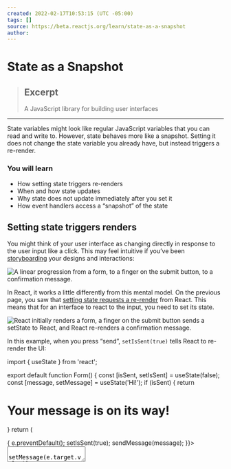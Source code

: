 ```yaml
---
created: 2022-02-17T10:53:15 (UTC -05:00)
tags: []
source: https://beta.reactjs.org/learn/state-as-a-snapshot
author:
---
```


# State as a Snapshot

> ## Excerpt
>
> A JavaScript library for building user interfaces

---

State variables might look like regular JavaScript variables that you can read and write to. However, state behaves more like a snapshot. Setting it does not change the state variable you already have, but instead triggers a re-render.

### You will learn

- How setting state triggers re-renders
- When and how state updates
- Why state does not update immediately after you set it
- How event handlers access a “snapshot” of the state

## Setting state triggers renders

You might think of your user interface as changing directly in response to the user input like a click. This may feel intuitive if you’ve been [storyboarding](https://wikipedia.org/wiki/Storyboard) your designs and interactions:

![A linear progression from a form, to a finger on the submit button, to a confirmation message.](https://beta.reactjs.org/images/docs/sketches/s_ui-response.jpg)

In React, it works a little differently from this mental model. On the previous page, you saw that [setting state requests a re-render](https://beta.reactjs.org/learn/render-and-commit#step-1-trigger-a-render) from React. This means that for an interface to react to the input, you need to set its state.

![React initially renders a form, a finger on the submit button sends a setState to React, and React re-renders a confirmation message.](https://beta.reactjs.org/images/docs/sketches/s_react-ui-response.jpg)

In this example, when you press “send”, `setIsSent(true)` tells React to re-render the UI:

import { useState } from 'react';

export default function Form() {
const \[isSent, setIsSent\] = useState(false);
const \[message, setMessage\] = useState('Hi!');
if (isSent) {
return <h1>Your message is on its way!</h1>
}
return (
<form onSubmit={(e) => {
e.preventDefault();
setIsSent(true);
sendMessage(message);
}}>
<textarea
placeholder="Message"
value={message}
onChange={e => setMessage(e.target.value)}
/>
<button type="submit">Send</button>
</form>
);
}

function sendMessage(message) {
// ...
}

Here’s what happens when you click the button:

1.  The `onSubmit` event handler executes.
2.  `setIsSent(true)` sets `isSent` to `true`and queues a new render.
3.  React re-renders the component according to the new `isSent` value.

Let’s take a closer look at the relationship between state and rendering.

![State living in React; React gets a setUpdate; in the re-render, React passes a snapshot of the state value into the component.](https://beta.reactjs.org/images/docs/illustrations/i_ui-snapshot.png)

## Rendering takes a snapshot in time

[“Rendering”](https://beta.reactjs.org/learn/render-and-commit#step-2-react-renders-your-components) means that React is calling your component, which is a function. The JSX you return from that function is like a snapshot of the UI in time. Its props, event handlers, and local variables were all calculated **using its state at the time of the render.**

Unlike a photograph or a movie frame, the UI “snapshot” you return is interactive. It includes logic like event handlers that specify what happens in response to inputs. React then updates the screen to match this snapshot and connects the event handlers. As a result, pressing a button will trigger the click handler from your JSX.

When React re-renders a component:

1.  React calls your function again.
2.  Your function returns a new JSX snapshot.
3.  React then updates the screen to match the snapshot you’ve returned.

### Re-rendering

1.  ![](https://beta.reactjs.org/images/docs/illustrations/i_render1.png)

    React executing the function

2.  ![](https://beta.reactjs.org/images/docs/illustrations/i_render2.png)

    Calculating the snapshot

3.  ![](https://beta.reactjs.org/images/docs/illustrations/i_render3.png)

    Updating the DOM tree

As a component’s memory, state is not like a regular variable that disappears after your function returns. State actually “lives” in React itself—as if on a shelf!—outside of your function. When React calls your component, it gives you a snapshot of the state for that particular render. Your component returns a snapshot of the UI with a fresh set of props and event handlers in its JSX, all calculated **using the state values from that render!**

1.  ![](https://beta.reactjs.org/images/docs/illustrations/i_state-snapshot1.png)

    React gets a setUpdate.

2.  ![](https://beta.reactjs.org/images/docs/illustrations/i_state-snapshot2.png)

    React updates the state value.

3.  ![](https://beta.reactjs.org/images/docs/illustrations/i_state-snapshot3.png)

    React passes a snapshot of the state value into the component.

Here’s a little experiment to show you how this works. In this example, you might expect that clicking the “+3” button would increment the counter three times because it calls `setNumber(number + 1)` three times.

See what happens when you click the “+3” button:

import { useState } from 'react';

export default function Counter() {
const \[number, setNumber\] = useState(0);

return (
<>
<h1>{number}</h1>
<button onClick={() => {
setNumber(number + 1);
setNumber(number + 1);
setNumber(number + 1);
}}>+3</button>
</>
)
}

Notice that `number` only increments once per click!

**Setting state only changes it for the _next_ render.** During the first render, `number` was `0`. This is why, in _that render’s_ `onClick` handler, the value of `number` is still `0` even after `setNumber(number + 1)` was called:

```
<button onClick={() => {
  setNumber(number + 1);
  setNumber(number + 1);
  setNumber(number + 1);
}}>+3</button>
```

Here is what this button’s click handler tells React to do:

1.  `setNumber(number + 1)`: `number` is `0` so `setNumber(0 + 1)`.
    - React prepares to change `number` to `1` on the next render.
2.  `setNumber(number + 1)`: `number` is `0` so `setNumber(0 + 1)`.
    - React prepares to change `number` to `1` on the next render.
3.  `setNumber(number + 1)`: `number` is `0` so `setNumber(0 + 1)`.
    - React prepares to change `number` to `1` on the next render.

Even though you called `setNumber(number + 1)` three times, in _this render’s_ event handler `number` is always `0`, so you set the state to `1` three times. This is why, after your event handler finishes, React re-renders the component with `number` equal to `1` rather than `3`.

You can also visualize this by mentally substituting state variables with their values in your code. Since the `number` state variable is `0` for _this render_, its event handler looks like this:

```
<button onClick={() => {
  setNumber(0 + 1);
  setNumber(0 + 1);
  setNumber(0 + 1);
}}>+3</button>
```

For the next render, `number` is `1`, so _that render’s_ click handler looks like this:

```
<button onClick={() => {
  setNumber(1 + 1);
  setNumber(1 + 1);
  setNumber(1 + 1);
}}>+3</button>
```

This is why clicking the button again will set the counter to `2`, then to `3` on the next click, and so on.

## State over time

Well, that was fun. Try to guess what clicking this button will alert:

import { useState } from 'react';

export default function Counter() {
const \[number, setNumber\] = useState(0);

return (
<>
<h1>{number}</h1>
<button onClick={() => {
setNumber(number + 5);
alert(number);
}}>+5</button>
</>
)
}

If you use the substitution method from before, you can guess that the alert shows “0”:

```
setNumber(0 + 5);
alert(0);
```

But what if you put a timer on the alert, so it only fires _after_ the component re-rendered? Would it say “0” or “5”? Have a guess!

import { useState } from 'react';

export default function Counter() {
const \[number, setNumber\] = useState(0);

return (
<>
<h1>{number}</h1>
<button onClick={() => {
setNumber(number + 5);
setTimeout(() => {
alert(number);
}, 3000);
}}>+5</button>
</>
)
}

Surprised? If you use the substitution method, you can see the “snapshot” of the state passed to the alert.

```
setNumber(0 + 5);
setTimeout(() => {
  alert(0);
}, 3000);
```

The state stored in React may have changed by the time the alert runs, but it was scheduled using a snapshot of the state at the time the user interacted with it!

**A state variable’s value never changes within a render,** even if its event handler’s code is asynchronous. Inside _that render’s_ `onClick`, the value of `number` continues to be `0` even after `setNumber(number + 5)` was called. Its value was “fixed” when React “took the snapshot” of the UI by calling your component.

Here is an example of how that makes your event handlers less prone to timing mistakes. Below is a form that sends a message with a five-second delay. Imagine this scenario:

1.  You press the “Send” button, sending “Hello” to Alice.
2.  Before the five-second delay ends, you change the value of the “To” field to “Bob”.

What do you expect the `alert` to display? Would it display, “You said Hello to Alice”? Or would it display, “You said Hello to Bob”? Make a guess based on what you know, and then try it:

import { useState } from 'react';

export default function Form() {
const \[to, setTo\] = useState('Alice');
const \[message, setMessage\] = useState('Hello');

function handleSubmit(e) {
e.preventDefault();
setTimeout(() => {
alert(\`You said ${message} to ${to}\`);
}, 5000);
}

return (
<form onSubmit={handleSubmit}>
<label>
To:{' '}
<select
value={to}
onChange={e => setTo(e.target.value)}>
<option value="Alice">Alice</option>
<option value="Bob">Bob</option>
</select>
</label>
<textarea
placeholder="Message"
value={message}
onChange={e => setMessage(e.target.value)}
/>
<button type="submit">Send</button>
</form>
);
}

**React keeps the state values “fixed” within one render’s event handlers.** You don’t need to worry whether the state has changed while the code is running.

But what if you wanted to read the latest state before a re-render? You’ll want to use a [state updater function](https://beta.reactjs.org/learn/queueing-a-series-of-state-updates), covered on the next page!

## Recap

- Setting state requests a new render.
- React stores state outside of your component, as if on a shelf.
- When you call `useState`, React gives you a snapshot of the state _for that render_.
- Variables and event handlers don’t “survive” re-renders. Every render has its own event handlers.
- Every render (and functions inside it) will always “see” the snapshot of the state that React gave to _that_ render.
- You can mentally substitute state in event handlers, similarly to how you think about the rendered JSX.
- Event handlers created in the past have the state values from the render in which they were created.

### Implement a traffic light

Here is a crosswalk light component that toggles on when the button is pressed:

import { useState } from 'react';

export default function TrafficLight() {
const \[walk, setWalk\] = useState(true);

function handleClick() {
setWalk(!walk);
}

return (
<>
<button onClick={handleClick}>
Change to {walk ? 'Stop' : 'Walk'}
</button>
<h1 style={{
        color: walk ? 'darkgreen' : 'darkred'
      }}>
{walk ? 'Walk' : 'Stop'}
</h1>
</>
);
}

Add an `alert` to the click handler. When the light is green and says “Walk,” clicking the button should say “Stop is next.” When the light is red and says “Stop,” clicking the button should say “Walk is next.”

Does it make a difference whether you put the `alert` before or after the `setWalk` call?

